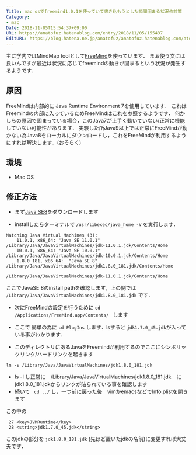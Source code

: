 ```yaml
---
Title: mac osでfreemind1.0.1を使っていて書き込もうとした瞬間固まる状況の対策
Category:
- mac
Date: 2018-11-05T15:54:37+09:00
URL: https://anatofuz.hatenablog.com/entry/2018/11/05/155437
EditURL: https://blog.hatena.ne.jp/anatofuz/anatofuz.hatenablog.com/atom/entry/10257846132664633339
---
```



主に学内ではMindMap toolとして[FreeMind](https://freemind.asia/index.html)を使っています．
まぁ使う文には良いんですが最近は状況に応じてfreemindの動きが固まるという状況が発生するようです．

## 原因

FreeMindは内部的に Java Runtime Environment 7を使用しています．
これはFreemindの内部に入っているためFreeMindはこれを参照するようです．
何かしらの原因で固まっている場合，このJava7が上手く動いていない/正常に機能していない可能性があります．
実験した所Java9以上では正常にFreeMindが動かない為Java8をローカルにダウンロードし，これをFreeMindが利用するようにすれば解決します．(おそらく)

## 環境
* Mac OS

## 修正方法

* まず[Java SE8](https://www.oracle.com/technetwork/java/javase/downloads/jdk8-downloads-2133151.html)をダウンロードします

* installしたらターミナルで `/usr/libexec/java_home -V` を実行します．

```
Matching Java Virtual Machines (3):
    11.0.1, x86_64:	"Java SE 11.0.1"	/Library/Java/JavaVirtualMachines/jdk-11.0.1.jdk/Contents/Home
    10.0.1, x86_64:	"Java SE 10.0.1"	/Library/Java/JavaVirtualMachines/jdk-10.0.1.jdk/Contents/Home
    1.8.0_181, x86_64:	"Java SE 8"	/Library/Java/JavaVirtualMachines/jdk1.8.0_181.jdk/Contents/Home

/Library/Java/JavaVirtualMachines/jdk-11.0.1.jdk/Contents/Home
```

ここでJavaSE 8のinstall pathを確認します，上の例では `/Library/Java/JavaVirtualMachines/jdk1.8.0_181.jdk` です．

* 次にFreeMindの設定を行うために `cd /Applications/FreeMind.app/Contents/ ` します

* ここで 簡単の為に `cd PlugIns` します．lsすると `jdk1.7.0_45.jdk`が入っている事がわかります．
* このディレクトリにあるJavaをFreemindが利用するのでここにシンボリックリンク/ハードリンクを起きます

`ln -s /Library/Java/JavaVirtualMachines/jdk1.8.0_181.jdk` 

* ls -l し正常に　/Library/Java/JavaVirtualMachines/jdk1.8.0_181.jdk　にjdk1.8.0_181.jdkからリンクが貼られている事を確認します
* 続いて ` cd ../` し，一つ前に戻った後　vimかemacsなどでInfo.plistを開きます

この中の

```
 27 <key>JVMRuntime</key>
 28 <string>jdk1.7.0_45.jdk</string>
```

このjdkの部分を `jdk1.8.0_181.jdk` (先ほど置いたjdkの名前)に変更すれば大丈夫です．
